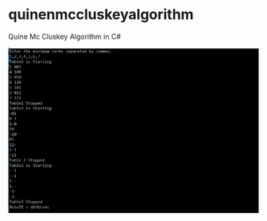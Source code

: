# quinenmccluskeyalgorithm
Quine Mc Cluskey Algorithm in C#

![QuineMcCluskey](https://raw.githubusercontent.com/mertcanozturk/quinmccluskeyalgorithm/master/QuinMcCluskey.png)
